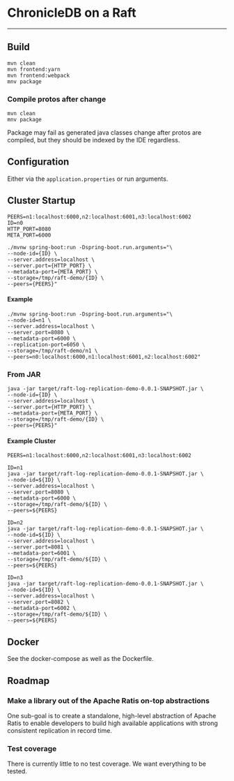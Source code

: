 # ChronicleDB on a Raft

---

## Build

```
mvn clean
mvn frontend:yarn
mvn frontend:webpack
mnv package
```

### Compile protos after change

```
mvn clean
mnv package
```

Package may fail as generated java classes change after protos are compiled,
but they should be indexed by the IDE regardless.

## Configuration

Either via the `application.properties` or run arguments.

## Cluster Startup

```shell
PEERS=n1:localhost:6000,n2:localhost:6001,n3:localhost:6002
ID=n0
HTTP_PORT=8080
META_PORT=6000

./mvnw spring-boot:run -Dspring-boot.run.arguments="\
--node-id={ID} \
--server.address=localhost \
--server.port={HTTP_PORT} \
--metadata-port={META_PORT} \
--storage=/tmp/raft-demo/{ID} \
--peers={PEERS}"
```

#### Example

```shell
./mvnw spring-boot:run -Dspring-boot.run.arguments="\
--node-id=n1 \
--server.address=localhost \
--server.port=8080 \
--metadata-port=6000 \
--replication-port=6050 \
--storage=/tmp/raft-demo/n1 \
--peers=n0:localhost:6000,n1:localhost:6001,n2:localhost:6002"
```

### From JAR

```shell
java -jar target/raft-log-replication-demo-0.0.1-SNAPSHOT.jar \
--node-id={ID} \
--server.address=localhost \
--server.port={HTTP_PORT} \
--metadata-port={META_PORT} \
--storage=/tmp/raft-demo/{ID} \
--peers={PEERS}"
```

#### Example Cluster

```shell
PEERS=n1:localhost:6000,n2:localhost:6001,n3:localhost:6002

ID=n1
java -jar target/raft-log-replication-demo-0.0.1-SNAPSHOT.jar \
--node-id=${ID} \
--server.address=localhost \
--server.port=8080 \
--metadata-port=6000 \
--storage=/tmp/raft-demo/${ID} \
--peers=${PEERS}

ID=n2
java -jar target/raft-log-replication-demo-0.0.1-SNAPSHOT.jar \
--node-id=${ID} \
--server.address=localhost \
--server.port=8081 \
--metadata-port=6001 \
--storage=/tmp/raft-demo/${ID} \
--peers=${PEERS}

ID=n3
java -jar target/raft-log-replication-demo-0.0.1-SNAPSHOT.jar \
--node-id=${ID} \
--server.address=localhost \
--server.port=8082 \
--metadata-port=6002 \
--storage=/tmp/raft-demo/${ID} \
--peers=${PEERS}
```

## Docker

See the docker-compose as well as the Dockerfile.

## Roadmap

### Make a library out of the Apache Ratis on-top abstractions
One sub-goal is to create a standalone, high-level abstraction of Apache Ratis to enable developers to build high available applications with strong consistent replication in record time.

### Test coverage
There is currently little to no test coverage. We want everything to be tested.